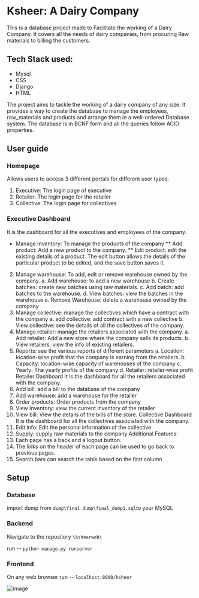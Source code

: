 # Ksheer: A Dairy Company
This is a database project made to Facilitate the working of a Dairy Company. It covers all the needs of dairy companies, from procuring Raw materials to billing the customers.

## Tech Stack used:
* Mysql
* CSS
* Django
* HTML

The project aims to tackle the working of a dairy company of any size. It provides a way to create the database to manage the employees, raw_materials and  products and arrange them in a well-ordered Database system. The database is in BCNF form and all the queries follow ACID properties. 

## User guide
### Homepage
Allows users to access 3 different portals for different user types.
1. Executive: The login page of executive
2. Retailer: The login page for the retailer
3. Collective: The login page for collectives
### Executive Dashboard
It is the dashboard for all the executives and employees of the company.
* Manage Inventory: To manage the products of the company
** Add product: Add a new product to the company.
** Edit product: edit the existing details of a product. The edit button
allows the details of the particular product to be edited, and the save
button saves it.
2. Manage warehouse: To add, edit or remove warehouse owned by the
company.
a. Add warehouse: to add a new warehouse
b. Create batches: create new batches using raw materials.
c. Add batch: add batches to the warehouse.
d. View batches: view the batches in the warehouse
e. Remove Warehouse: delete a warehouse owned by the company
3. Manage collective: manage the collectives which have a contract with the
company
a. add collective: add contract with a new collective
b. View collective: see the details of all the collectives of the company.
4. Manage retailer: manage the retailers associated with the company.
a. Add retailer: Add a new store where the company sells its products.
b. View retailers: view the info of existing retailers.
5. Reports: see the various reports of different parameters
a. Location: location-wise profit that the company is earning from the
retailers.
b. Capacity: location-wise capacity of warehouses of the company
c. Yearly: The yearly profits of the company
d. Retailer: retailer-wise profit
Retailer Dashboard
It is the dashboard for all the retailers associated with the company.
1. Add bill: add a bill to the database of the company
2. Add warehouse: add a warehouse for the retailer
3. Order products: Order products from the company
4. View Inventory: view the current inventory of the retailer
5. View bill: View the details of the bills of the store.
Collective Dashboard
It is the dashboard for all the collectives associated with the company.
1. Edit info: Edit the personal information of the collective
2. Supply: supply raw materials to the company
Additional Features:
1. Each page has a back and a logout button.
2. The links on the header of each page can be used to go back to previous
pages.
3. Search bars can search the table based on the first column

## Setup

### Database

import dump from `dump\final dump\final_dump1.sql`to your MySQL

### Backend

Navigate to the repository `\ksheerweb\`

run -- `python manage.py runserver`

### Frontend
On any web browser run -- `localhost:8000/ksheer`

![image](https://github.com/RaghavSakhuja/Ksheer/assets/86568413/b5320cf3-06f3-46d0-b654-c9de52dec0ea)

